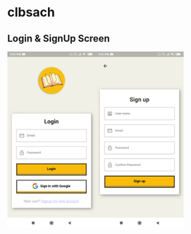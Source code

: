 # clbsach
## Login & SignUp Screen
<img src="screenshots/login.jpg" data-canonical-src="screenshots/login.jpg" width="200" /><img src="screenshots/signup.jpg" data-canonical-src="screenshots/login.jpg" width="200" />
